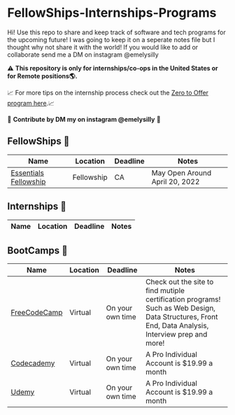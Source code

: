 # FellowShips-Internships-Programs
Hi! Use this repo to share and keep track of software and tech programs for the upcoming future! I was going to keep it on a seperate notes file but I thought why not share it with the world! If you would like to add or collaborate send me a DM on instagram @emelysilly

:warning: **This repository is only for internships/co-ops in the United States or for Remote positions:earth_americas:.**

📈 For more tips on the internship process check out the [Zero to Offer program here](https://www.pittcs.wiki/zero-to-offer).📈

🤗 **Contribute by DM my on instagram @emelysilly**  🤗

## FellowShips 👔

| Name  | Location | Deadline |  Notes |
|---|-------------|---|---|
|[Essentials Fellowship](https://www.4pt0.org/essentials) | Fellowship | CA | May Open Around April 20, 2022 |   |


## Internships 👔

| Name | Location | Deadline |  Notes |
|---|-------------|---|---|


## BootCamps 👔

| Name  | Location | Deadline |  Notes |
|---|-------------|---|---|
|[FreeCodeCamp](https://www.4pt0.org/essentials) | Virtual | On your own time | Check out the site to find mutiple certification programs! Such as Web Design, Data Structures, Front End, Data Analysis, Interview prep and more! |
|[Codecademy](https://www.codecademy.com) | Virtual | On your own time | A Pro Individual Account is $19.99 a month|
|[Udemy](https://www.udemy.com) | Virtual | On your own time | A Pro Individual Account is $19.99 a month| Different program cost different prices, for example The Web Developer BootCamp 2021 cost $18.99 (On Sale OG cost was $129.99|
